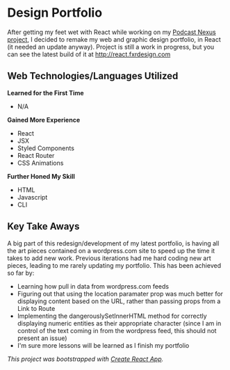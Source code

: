 # Design Portfolio
After getting my feet wet with React while working on my [Podcast Nexus project](../PodcastNexus), I decided to remake my web and graphic design portfolio, in React (it needed an update anyway).
Project is still a work in progress, but you can see the latest build of it at http://react.fxrdesign.com

## Web Technologies/Languages Utilized
**Learned for the First Time**
* N/A

**Gained More Experience**
* React
* JSX
* Styled Components
* React Router
* CSS Animations

**Further Honed My Skill**
* HTML
* Javascript
* CLI

## Key Take Aways
A big part of this redesign/development of my latest portfolio, is having all the art pieces contained on a wordpress.com site to speed up the time it takes to add new work.
Previous iterations had me hard coding new art pieces, leading to me rarely updating my portfolio. This has been achieved so far by:
* Learning how pull in data from wordpress.com feeds
* Figuring out that using the location paramater prop was much better for displaying content based on the URL, rather than passing props from a Link to Route
* Implementing the dangerouslySetInnerHTML method for correctly displaying numeric entities as their appropriate character (since I am in control of the text coming in from the wordpress feed, this should not present an issue)
* I'm sure more lessons will be learned as I finish my portfolio



_This project was bootstrapped with [Create React App](https://github.com/facebook/create-react-app)._
